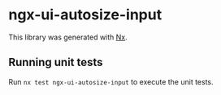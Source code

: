 # ngx-ui-autosize-input

This library was generated with [Nx](https://nx.dev).

## Running unit tests

Run `nx test ngx-ui-autosize-input` to execute the unit tests.
